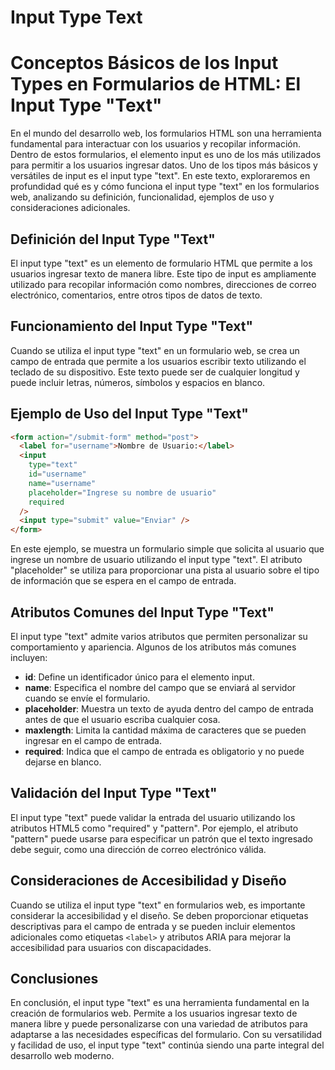 # Input Type Text

# Conceptos Básicos de los Input Types en Formularios de HTML: El Input Type "Text"

En el mundo del desarrollo web, los formularios HTML son una herramienta fundamental para interactuar con los usuarios y recopilar información. Dentro de estos formularios, el elemento input es uno de los más utilizados para permitir a los usuarios ingresar datos. Uno de los tipos más básicos y versátiles de input es el input type "text". En este texto, exploraremos en profundidad qué es y cómo funciona el input type "text" en los formularios web, analizando su definición, funcionalidad, ejemplos de uso y consideraciones adicionales.

## Definición del Input Type "Text"

El input type "text" es un elemento de formulario HTML que permite a los usuarios ingresar texto de manera libre. Este tipo de input es ampliamente utilizado para recopilar información como nombres, direcciones de correo electrónico, comentarios, entre otros tipos de datos de texto.

## Funcionamiento del Input Type "Text"

Cuando se utiliza el input type "text" en un formulario web, se crea un campo de entrada que permite a los usuarios escribir texto utilizando el teclado de su dispositivo. Este texto puede ser de cualquier longitud y puede incluir letras, números, símbolos y espacios en blanco.

## Ejemplo de Uso del Input Type "Text"

```html
<form action="/submit-form" method="post">
  <label for="username">Nombre de Usuario:</label>
  <input
    type="text"
    id="username"
    name="username"
    placeholder="Ingrese su nombre de usuario"
    required
  />
  <input type="submit" value="Enviar" />
</form>

```

En este ejemplo, se muestra un formulario simple que solicita al usuario que ingrese un nombre de usuario utilizando el input type "text". El atributo "placeholder" se utiliza para proporcionar una pista al usuario sobre el tipo de información que se espera en el campo de entrada.

## Atributos Comunes del Input Type "Text"

El input type "text" admite varios atributos que permiten personalizar su comportamiento y apariencia. Algunos de los atributos más comunes incluyen:

- **id**: Define un identificador único para el elemento input.
- **name**: Especifica el nombre del campo que se enviará al servidor cuando se envíe el formulario.
- **placeholder**: Muestra un texto de ayuda dentro del campo de entrada antes de que el usuario escriba cualquier cosa.
- **maxlength**: Limita la cantidad máxima de caracteres que se pueden ingresar en el campo de entrada.
- **required**: Indica que el campo de entrada es obligatorio y no puede dejarse en blanco.

## Validación del Input Type "Text"

El input type "text" puede validar la entrada del usuario utilizando los atributos HTML5 como "required" y "pattern". Por ejemplo, el atributo "pattern" puede usarse para especificar un patrón que el texto ingresado debe seguir, como una dirección de correo electrónico válida.

## Consideraciones de Accesibilidad y Diseño

Cuando se utiliza el input type "text" en formularios web, es importante considerar la accesibilidad y el diseño. Se deben proporcionar etiquetas descriptivas para el campo de entrada y se pueden incluir elementos adicionales como etiquetas `<label>` y atributos ARIA para mejorar la accesibilidad para usuarios con discapacidades.

## Conclusiones

En conclusión, el input type "text" es una herramienta fundamental en la creación de formularios web. Permite a los usuarios ingresar texto de manera libre y puede personalizarse con una variedad de atributos para adaptarse a las necesidades específicas del formulario. Con su versatilidad y facilidad de uso, el input type "text" continúa siendo una parte integral del desarrollo web moderno.